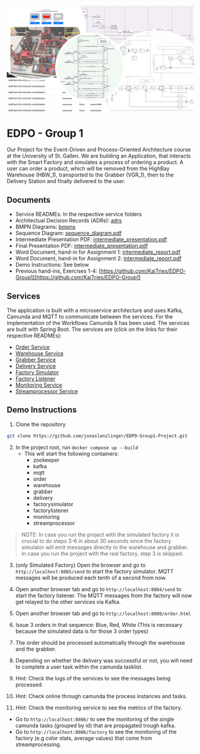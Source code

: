![banner.png](docs/images/banner.png)

# EDPO - Group 1

Our Project for the Event-Driven and Process-Oriented Architecture course at the University of St. Gallen.
We are building an Application, that interacts with the Smart Factory and simulates a process of ordering a product.
A user can order a product, which will be removed from the HighBay Warehouse (HBW_1), transported to the Grabber (VGR_1),
then to the Delivery Station and finally delivered to the user.

## Documents

* Service READMEs: In the respective service folders
* Architectual Decision Records (ADRs): [adrs](docs/adrs)
* BMPN Diagrams: [bmpns](docs/images/bmpns)
* Sequence Diagram: [sequence_diagram.pdf](docs/sequence_diagram/sequence_diagram.drawio.pdf)
* Intermediate Presentation PDF: [intermediate_presentation.pdf](docs/intermediate_presentation.pdf)
* Final Presentation PDF: [intermediate_presentation.pdf](docs/final_presentation.pdf)
* Word Document, hand-in for Assignment 1: [intermediate_report.pdf](docs/intermediate_report.pdf)
* Word Document, hand-in for Assignment 2: [intermediate_report.pdf](docs/report.pdf)
* Demo Instructions: See below
* Previous hand-ins, Exercises 1-4: [https://github.com/KaiTries/EDPO-Group1](https://github.com/KaiTries/EDPO-Group1)

## Services

The application is built with a microservice architecture and uses Kafka, Camunda and MQTT to communicate between the
services. For the implementation of the Workflows Camunda 8 has been used. The services are built with Spring Boot.
The services are (click on the links for their respective READMEs):

* [Order Service](order/README.md)
* [Warehouse Service](warehouse/README.md)
* [Grabber Service](grabber/README.md)
* [Delivery Service](delivery/README.md)
* [Factory Simulator](factorysimulator/README.md)
* [Factory Listener](factorylistener/README.md)
* [Monitoring Service](monitoring/README.md)
* [Streamprocessor Service](streamprocessor/README.md)

## Demo Instructions

1. Clone the repository

```bash
git clone https://github.com/jonaslanzlinger/EDPO-Group1-Project.git
```

2. In the project root, run `docker compose up --build`
    * This will start the following containers:
        * zookeeper
        * kafka
        * mqtt
        * order
        * warehouse
        * grabber
        * delivery
        * factorysimulator
        * factorylistener
        * monitoring
        * streamprocessor

> NOTE: In case you run the project with the simulated factory it is crucial to do steps 3-6 in about 30 seconds since
> the factory simulator will emit messages directly to the warehouse and grabber.   
> In case you run the project with the real factory, step 3 is skipped.

3. (only Simulated Factory) Open the browser and go to `http://localhost:8085/send` to start the factory simulator.
   MQTT messages will be produced each tenth of a second from now.

4. Open another browser tab and go to `http://localhost:8084/send` to start the factory listener.
   The MQTT messages from the factory will now get relayed to the other services via Kafka.

5. Open another browser tab and go to `http://localhost:8080/order.html`

6. Issue 3 orders in that sequence: Blue, Red, White (This is necessary because the simulated data is for those 3 order types)

7. The order should be processed automatically through the warehouse and the grabber.

8. Depending on whether the delivery was successful or not, you will need to complete a user task within
   the camunda tasklist.

9. Hint: Check the logs of the services to see the messages being processed.

10. Hint: Check online through camunda the process instances and tasks.

11. Hint: Check the monitoring service to see the metrics of the factory.

* Go to `http://localhost:8086/` to see the monitoring of the single camunda tasks (grouped by id) that are propagated trough kafka. 
* Go to `http://localhost:8086/factory` to see the monitoring of the factory (e.g color stats, average values) that come from streamprocessing.
